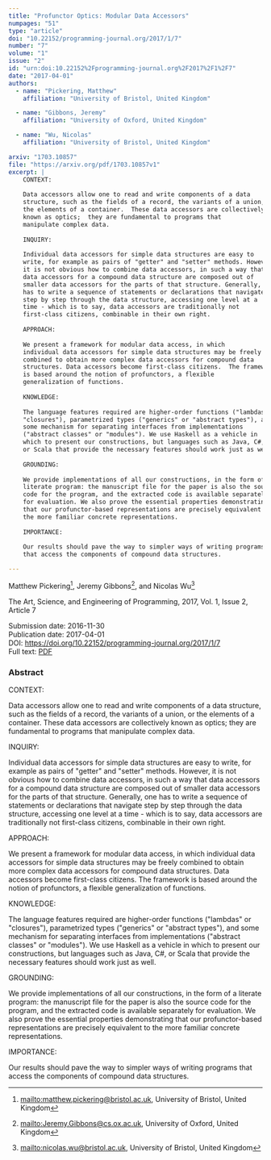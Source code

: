 ```yaml
---
title: "Profunctor Optics: Modular Data Accessors"
numpages: "51"
type: "article"
doi: "10.22152/programming-journal.org/2017/1/7"
number: "7"
volume: "1"
issue: "2"
id: "urn:doi:10.22152%2Fprogramming-journal.org%2F2017%2F1%2F7"
date: "2017-04-01"
authors: 
  - name: "Pickering, Matthew"
    affiliation: "University of Bristol, United Kingdom"

  - name: "Gibbons, Jeremy"
    affiliation: "University of Oxford, United Kingdom"

  - name: "Wu, Nicolas"
    affiliation: "University of Bristol, United Kingdom"

arxiv: "1703.10857"
file: "https://arxiv.org/pdf/1703.10857v1"
excerpt: |
    CONTEXT:
    
    Data accessors allow one to read and write components of a data
    structure, such as the fields of a record, the variants of a union, or
    the elements of a container.  These data accessors are collectively
    known as optics;  they are fundamental to programs that
    manipulate complex data.
    
    INQUIRY:
    
    Individual data accessors for simple data structures are easy to
    write, for example as pairs of "getter" and "setter" methods. However,
    it is not obvious how to combine data accessors, in such a way that
    data accessors for a compound data structure are composed out of
    smaller data accessors for the parts of that structure. Generally, one
    has to write a sequence of statements or declarations that navigate
    step by step through the data structure, accessing one level at a
    time - which is to say, data accessors are traditionally not
    first-class citizens, combinable in their own right.
    
    APPROACH:
    
    We present a framework for modular data access, in which
    individual data accessors for simple data structures may be freely
    combined to obtain more complex data accessors for compound data
    structures. Data accessors become first-class citizens.  The framework
    is based around the notion of profunctors, a flexible
    generalization of functions.
    
    KNOWLEDGE:
    
    The language features required are higher-order functions ("lambdas" or
    "closures"), parametrized types ("generics" or "abstract types"), and
    some mechanism for separating interfaces from implementations
    ("abstract classes" or "modules"). We use Haskell as a vehicle in
    which to present our constructions, but languages such as Java, C#,
    or Scala that provide the necessary features should work just as well.
    
    GROUNDING:
    
    We provide implementations of all our constructions, in the form of a
    literate program: the manuscript file for the paper is also the source
    code for the program, and the extracted code is available separately
    for evaluation. We also prove the essential properties demonstrating
    that our profunctor-based representations are precisely equivalent to
    the more familiar concrete representations.
    
    IMPORTANCE:
    
    Our results should pave the way to simpler ways of writing programs
    that access the components of compound data structures.

---
```

Matthew Pickering[^1], Jeremy Gibbons[^2], and Nicolas Wu[^3]

The Art, Science, and Engineering of Programming, 2017, Vol. 1, Issue 2, Article 7

Submission date: 2016-11-30  
Publication date: 2017-04-01  
DOI: <https://doi.org/10.22152/programming-journal.org/2017/1/7>  
Full text: [PDF](https://arxiv.org/pdf/1703.10857v1)  


### Abstract

CONTEXT:

Data accessors allow one to read and write components of a data
structure, such as the fields of a record, the variants of a union, or
the elements of a container.  These data accessors are collectively
known as optics;  they are fundamental to programs that
manipulate complex data.

INQUIRY:

Individual data accessors for simple data structures are easy to
write, for example as pairs of "getter" and "setter" methods. However,
it is not obvious how to combine data accessors, in such a way that
data accessors for a compound data structure are composed out of
smaller data accessors for the parts of that structure. Generally, one
has to write a sequence of statements or declarations that navigate
step by step through the data structure, accessing one level at a
time - which is to say, data accessors are traditionally not
first-class citizens, combinable in their own right.

APPROACH:

We present a framework for modular data access, in which
individual data accessors for simple data structures may be freely
combined to obtain more complex data accessors for compound data
structures. Data accessors become first-class citizens.  The framework
is based around the notion of profunctors, a flexible
generalization of functions.

KNOWLEDGE:

The language features required are higher-order functions ("lambdas" or
"closures"), parametrized types ("generics" or "abstract types"), and
some mechanism for separating interfaces from implementations
("abstract classes" or "modules"). We use Haskell as a vehicle in
which to present our constructions, but languages such as Java, C#,
or Scala that provide the necessary features should work just as well.

GROUNDING:

We provide implementations of all our constructions, in the form of a
literate program: the manuscript file for the paper is also the source
code for the program, and the extracted code is available separately
for evaluation. We also prove the essential properties demonstrating
that our profunctor-based representations are precisely equivalent to
the more familiar concrete representations.

IMPORTANCE:

Our results should pave the way to simpler ways of writing programs
that access the components of compound data structures.


[^1]: <mailto:matthew.pickering@bristol.ac.uk>, University of Bristol, United Kingdom
[^2]: <mailto:Jeremy.Gibbons@cs.ox.ac.uk>, University of Oxford, United Kingdom
[^3]: <mailto:nicolas.wu@bristol.ac.uk>, University of Bristol, United Kingdom
